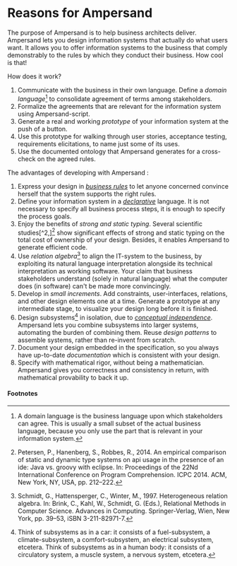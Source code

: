 # Reasons for Ampersand

The purpose of Ampersand is to help business architects deliver. Ampersand lets you design information systems that actually do what users want. It allows you to offer information systems to the business that comply demonstrably to the rules by which they conduct their business.  How cool is that!

How does it work?

1. Communicate with the business in their own language. Define a _domain language_[^1] to consolidate agreement of terms among stakeholders. 
2. Formalize the agreements that are relevant for the information system using Ampersand-script.  
3. Generate a real and working _prototype_ of your information system at the push of a button. 
4. Use this prototype for walking through user stories, acceptance testing, requirements elicitations, to name just some of its uses.
5. Use the documented ontology that Ampersand generates for a cross-check on the agreed rules.

The advantages of developing with Ampersand :

1. Express your design in [_business rules_](http://www.businessrulesgroup.org/brmanifesto/BRManifesto.pdf) to let anyone concerned convince herself that the system supports the right rules.
2. Define your information system in a [_declarative_](/Conceptual/why-declarative.md) language. It is not necessary to specify all business process steps, it is enough to specify the process goals.
3. Enjoy the benefits of _strong and static typing_. Several scientific studies[^2,][^3] show significant effects of strong and static typing on the total cost of ownership of your design. Besides, it enables Ampersand to generate efficient code.  
4. Use _relation algebra_[^4] to align the IT-system to the business, by exploiting its natural language interpretation alongside its technical interpretation as working software. Your claim that business stakeholders understand \(solely in natural language\) what the computer does \(in software\) can't be made more convincingly.
5. Develop in _small increments_. Add constraints, user-interfaces, relations, and other design elements one at a time. Generate a prototype at any intermediate stage, to visualize your design long before it is finished.  
6. Design subsystems[^5] in isolation, due to [_conceptual independence_](http://dl.acm.org/citation.cfm?id=2946158.2946405). Ampersand lets you combine subsystems into larger systems, automating the burden of combining them.  Reuse _design patterns_ to assemble systems, rather than re-invent from scratch. 
7. Document your design embedded in the specification, so you always have up-to-date _documentation_ which is consistent with your design.
8. Specify with mathematical rigor, without being a mathematician. Ampersand gives you correctness and consistency in return, with mathematical provability to back it up.

#### Footnotes

[^1]: A domain language is the business language upon which stakeholders can agree. This is usually a small subset of the actual business language, because you only use the part that is relevant in your information system.

[^2]: Hanenberg, S., Kleinschmager, S., Robbes, R., Tanter, E., Stefik, A., 2014. An empirical study on the impact of static typing on software maintainability. Empirical Software Engineering 19 \(5\), 1335–1382.

[^3]: Petersen, P., Hanenberg, S., Robbes, R., 2014. An empirical comparison of static and dynamic type systems on api usage in the presence of an ide: Java vs. groovy with eclipse. In: Proceedings of the 22Nd International Conference on Program Comprehension. ICPC 2014. ACM, New York, NY, USA, pp. 212–222.

[^4]: Schmidt, G., Hattensperger, C., Winter, M., 1997. Heterogeneous relation algebra. In: Brink, C., Kahl, W., Schmidt, G. \(Eds.\), Relational Methods in Computer Science. Advances in Computing. Springer-Verlag, Wien, New York, pp. 39–53, iSBN 3-211-82971-7.

[^5]: Think of subsystems as in a car: it consists of a fuel-subsystem, a climate-subsystem, a comfort-subsystem, an electrical subsystem, etcetera. Think of subsystems as in a human body: it consists of a circulatory system, a muscle system, a nervous system, etcetera.

